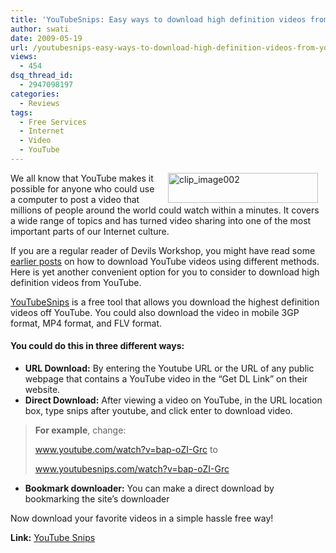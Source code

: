 ```yaml
---
title: 'YouTubeSnips: Easy ways to download high definition videos from YouTube'
author: swati
date: 2009-05-19
url: /youtubesnips-easy-ways-to-download-high-definition-videos-from-youtube/
views:
  - 454
dsq_thread_id:
  - 2947098197
categories:
  - Reviews
tags:
  - Free Services
  - Internet
  - Video
  - YouTube
---
```

<img class="alignright wp-image-52503" style="border: 0pt none;margin-left: 12px;margin-right: 12px" src="http://cdn.devilsworkshop.org/files/2009/05/clip-image00259.jpg" alt="clip_image002" width="240" align="right" border="0" height="48" hspace="12" />We all know that YouTube makes it possible for anyone who could use a computer to post a video that millions of people around the world could watch within a minutes. It covers a wide range of topics and has turned video sharing into one of the most important parts of our Internet culture.

If you are a regular reader of Devils Workshop, you might have read some [earlier posts][1] on how to download YouTube videos using different methods. Here is yet another convenient option for you to consider to download high definition videos from YouTube.

<a href="http://www.youtubesnips.com/" onclick="_gaq.push(['_trackEvent', 'outbound-article', 'http://www.youtubesnips.com/', 'YouTubeSnips']);" >YouTubeSnips</a> is a free tool that allows you download the highest definition videos off YouTube. You could also download the video in mobile 3GP format, MP4 format, and FLV format.

#### You could do this in three different ways:

  * **URL Download:** By entering the Youtube URL or the URL of any public webpage that contains a YouTube video in the “Get DL Link” on their website.
  * **Direct Download:** After viewing a video on YouTube, in the URL location box, type snips after youtube, and click enter to download video.

> **For example**, change:
> 
> www.youtube.com/watch?v=bap-oZI-Grc to
> 
> www.youtubesnips.com/watch?v=bap-oZI-Grc

  * **Bookmark downloader:** You can make a direct download by bookmarking the site’s downloader

Now download your favorite videos in a simple hassle free way!

**Link:** <a href="http://www.youtubesnips.com/" onclick="_gaq.push(['_trackEvent', 'outbound-article', 'http://www.youtubesnips.com/', 'YouTube Snips']);" >YouTube Snips</a>

 [1]: http://devilsworkshop.org/21-ways-to-download-youtube-myspace-google-metacafe-and-other-videos/
